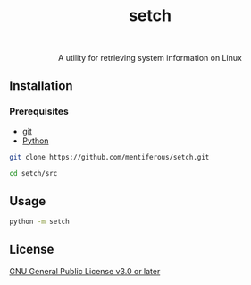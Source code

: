<div align="center">
<h1>setch</h1><br>
<p>A utility for retrieving system information on Linux</p>
</div>

## Installation

### Prerequisites

- [git](https://git-scm.com/downloads/linux)
- [Python](https://www.python.org/downloads/source)

```sh
git clone https://github.com/mentiferous/setch.git
```

```sh
cd setch/src
```

## Usage

```sh
python -m setch
```

## License

[GNU General Public License v3.0 or later](LICENSE)
